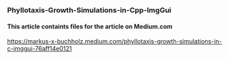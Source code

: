 ### Phyllotaxis-Growth-Simulations-in-Cpp-ImgGui

#### This article containts files for the article on Medium.com

https://markus-x-buchholz.medium.com/phyllotaxis-growth-simulations-in-c-imggui-76aff14e0121

